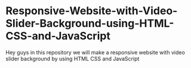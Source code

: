# Responsive-Website-with-Video-Slider-Background-using-HTML-CSS-and-JavaScript
Hey guys in this repository we will make a responsive website with video slider background by using HTML CSS and JavaScript
